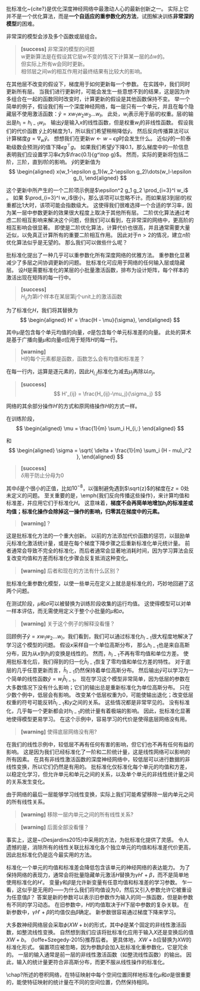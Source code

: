批标准化~{cite?}是优化深度神经网络中最激动人心的最新创新之一。
实际上它并不是一个优化算法，而是**一个自适应的重参数化的方法**，试图解决训练**非常深的模型**的困难。

非常深的模型会涉及多个函数或层组合。  
> **[success]** 非常深的模型的问题  
w更新算法是在假设其它层w不变的情况下计算某一层的$\Delta w$的。  
但实际上所有w会同时更新。  
相邻层之间w的相互作用对最终结果有比较大的影响。  

在其他层不改变的假设下，梯度用于如何更新每一个参数。
在实践中，我们同时更新所有层。
当我们进行更新时，可能会发生一些意想不到的结果，这是因为许多组合在一起的函数同时改变时，计算更新的假设是其他函数保持不变。
举一个简单的例子，假设我们有一个深度神经网络，每一层只有一个单元，并且在每个隐藏层不使用激活函数：$\hat{y} = xw_1 w_2 w_3 \dots w_l$。
此处，$w_i$表示用于层$i$的权重。层$i$的输出是$h_i = h_{i-1} w_i$。
输出$\hat{y}$是输入$x$的线性函数，但是权重$w_i$的非线性函数。
假设我们的代价函数 $\hat{y}$上的梯度为$1$，所以我们希望稍稍降低$\hat{y}$。
然后反向传播算法可以计算梯度$g = \nabla_{w} \hat{y}$。
想想我们在更新$w \leftarrow w - \epsilon g$时会发生什么。
近似$\hat{y}$的一阶泰勒级数会预测$\hat{y}$的值下降$\epsilon g^\top g$。
如果我们希望$\hat{y}$下降$0.1$，那么梯度中的一阶信息表明我们应设置学习率$\epsilon$为$\frac{0.1}{g^\top g}$。
然而，实际的更新将包括二阶，三阶，直到$l$阶的影响。
$\hat{y}$的更新值为  
$$
\begin{aligned}
    x(w_1-\epsilon g_1)(w_2-\epsilon g_2)\dots(w_l-\epsilon g_l),
\end{aligned}
$$

这个更新中所产生的一个二阶项示例是$\epsilon^2 g_1 g_2 \prod_{i=3}^l w_i$ 。
如果 $\prod_{i=3}^l w_i$很小，那么该项可以忽略不计。而如果层$3$到层$l$的权重都比$1$大时，该项可能会指数级大。
这使得我们很难选择一个合适的学习率，因为某一层中参数更新的效果很大程度上取决于其他所有层。
二阶优化算法通过考虑二阶相互影响来解决这个问题，但我们可以看到，在非常深的网络中，更高阶的相互影响会很显著。
即使是二阶优化算法，计算代价也很高，并且通常需要大量近似，以免真正计算所有的重要二阶相互作用。
因此对于$n>2$的情况，建立$n$阶优化算法似乎是无望的。
那么我们可以做些什么呢？

<!-- % -- 309 -- -->

批标准化提出了一种几乎可以重参数化所有深度网络的优雅方法。
重参数化显著减少了多层之间协调更新的问题。
批标准化可应用于网络的任何输入层或隐藏层。
设$H$是需要标准化的某层的小批量激活函数，排布为设计矩阵，每个样本的激活出现在矩阵的每一行中。  
> **[success]**  
$H_{ij}$为第i个样本在某层第j个unit上的激活函数  

为了标准化$H$，我们将其替换为
$$
\begin{aligned}
H' = \frac{H - \mu}{\sigma},
\end{aligned}
$$

其中$\mu$是包含每个单元均值的向量，$\sigma$是包含每个单元标准差的向量。
此处的算术是基于广播向量$\mu$和向量$\sigma$应用于矩阵$H$的每一行。  
> **[warning]**  
H的每个元素都是函数，函数怎么会有均值和标准差？  

在每一行内，运算是逐元素的，因此$H_{i,j}$标准化为减去$\mu_j$再除以$\sigma_j$。  
> **[success]**  
$$
H'_{ij} = \frac{H_{ij}-\mu_j}{\sigma_j}
$$

网络的其余部分操作$H'$的方式和原网络操作$H$的方式一样。

在训练阶段，  
$$
\begin{aligned}
    \mu = \frac{1}{m} \sum_i H_{i,:}
\end{aligned}
$$

和  
$$
\begin{aligned}
    \sigma = \sqrt{ \delta + \frac{1}{m} \sum_i (H - mu)_i^2 },
\end{aligned}
$$

> **[success]**  
$\delta$用于防止分母为0  

其中$\delta$是个很小的正值，比如$10^{-8}$，以强制避免遇到$\sqrt{z}$的梯度在$z=0$处未定义的问题。
至关重要的是，\emph{我们反向传播这些操作}，来计算均值和标准差，并应用它们于标准化$H$。
这意味着，**梯度不会再简单地增加$h_i$的标准差或均值；标准化操作会除掉这一操作的影响，归零其在梯度中的元素。**  
> **[warning]** ?  

这是批标准化方法的一个重大创新。
以前的方法添加代价函数的惩罚，以鼓励单元标准化激活统计量，或是在每个梯度下降步骤之后重新标准化单元统计量。
前者通常会导致不完全的标准化，而后者通常会显著地消耗时间，因为学习算法会反复改变均值和方差而标准化步骤会反复抵消这种变化。  
> **[warning]** 后者和现在的方法有什么区别？  

批标准化重参数化模型，以使一些单元在定义上就总是标准化的，巧妙地回避了这两个问题。

在测试阶段，$\mu$和$\sigma$可以被替换为训练阶段收集的运行均值。
这使得模型可以对单一样本评估，而无需使用定义于整个小批量的$\mu$和$\sigma$。

> **[warning]** 关于这个例子的解释没看懂？  

回顾例子$\hat{y} = x w_1 w_2 \dots w_l$，我们看到，我们可以通过标准化$h_{l-1}$很大程度地解决了学习这个模型的问题。
假设$x$采样自一个单位高斯分布，
那么$h_{l-1}$也是来自高斯分布，因为从$x$到$h_l$的变换是线性的。
然而，$h_{l-1}$不再有零均值和单位方差。
使用批标准化后，我们得到的归一化$\hat{h}_{l-1}$恢复了零均值和单位方差的特性。
对于底层的几乎任意更新而言，$\hat{h}_{l-1}$仍然保持着单位高斯分布。
然后输出$\hat{y}$可以学习为一个简单的线性函数$\hat{y} = w_l \hat{h}_{l-1}$。
现在学习这个模型非常简单，因为低层的参数在大多数情况下没有什么影响；它们的输出总是重新标准化为单位高斯分布。
只在少数个例中，低层会有影响。
改变某个低层权重为$0$，可能使输出退化；改变低层权重的符号可能反转$\hat{h}_{l-1}$和$y$之间的关系。
这些情况都是非常罕见的。
没有标准化，几乎每一个更新都会对$h_{l-1}$的统计量有着极端的影响。
因此，批标准化显著地使得模型更易学习。
在这个示例中，容易学习的代价是使得底层网络没有用。  
> **[warning]** 使得底层网络没有用?  

在我们的线性示例中，较低层不再有任何有害的影响，但它们也不再有任何有益的影响。
这是因为我们已经标准化了一阶和二阶统计量，这是线性网络可以影响的所有因素。
在具有非线性激活函数的深度神经网络中，较低层可以进行数据的非线性变换，所以它们仍然是有用的。
批标准化仅标准化每个单元的均值和方差，以稳定化学习，但允许单元和单元之间的关系，以及单个单元的非线性统计量之间的关系发生变化。


由于网络的最后一层能够学习线性变换，实际上我们可能希望移除一层内单元之间的所有线性关系。  
> **[warning]** 移除一层内单元之间的所有线性关系?  

> **[warning]** 后面全部没看懂？  

事实上，这是~{Desjardins2015}中采用的方法，为批标准化提供了灵感。
令人遗憾的是，消除所有的线性关联比标准化各个独立单元的均值和标准差代价更高，因此批标准化仍是迄今最实用的方法。

标准化一个单元的均值和标准差会降低包含该单元的神经网络的表达能力。
为了保持网络的表现力，通常会将批量隐藏单元激活$H$替换为$\gamma H' + \beta$，而不是简单地使用标准化的$H'$。
变量$\gamma$和$\beta$是允许新变量有任意均值和标准差的学习参数。
乍一看，这似乎是无用的——为什么我们将均值设为$0$，然后又引入参数允许它被重设为任意值$\beta$？
答案是新的参数可以表示旧参数作为输入的同一族函数，但是新参数有不同的学习动态。
在旧参数中，$H$的均值取决于$H$下层中参数的复杂关联。
在新参数中，$\gamma H' + \beta$的均值仅由$\beta$确定。
新参数很容易通过梯度下降来学习。

大多数神经网络层会采取$\phi(XW+ b)$的形式，其中$\phi$是某个固定的非线性激活函数，如整流线性变换。
自然想到我们应该将批标准化应用于输入$X$还是变换后的值$XW+b$。
{Ioffe+Szegedy-2015}推荐后者。
更具体地，$XW+b$应替换为$XW$的标准化形式。
偏置项应被忽略，因为参数$\beta$会加入批标准化重参数化，它是冗余的。
一层的输入通常是前一层的非线性激活函数（如整流线性函数）的输出。
因此，输入的统计量更符合非高斯分布，而更不服从线性操作的标准化。

\chap?所述的卷积网络，在特征映射中每个空间位置同样地标准化$\mu$和$\sigma$是很重要的，能使特征映射的统计量在不同的空间位置，仍然保持相同。